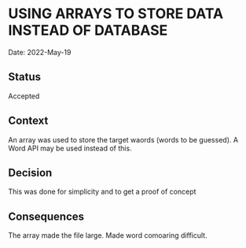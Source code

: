 # USING ARRAYS TO STORE DATA INSTEAD OF DATABASE
Date: 2022-May-19

## Status
Accepted

## Context
An array was used to store the target waords (words to be guessed). A Word API may be used instead of this.

## Decision
This was done for simplicity and to get a proof of concept

## Consequences
The array made the file large.
Made word comoaring difficult.

##